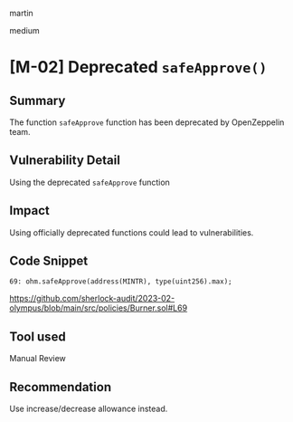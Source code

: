 martin

medium

# [M-02] Deprecated `safeApprove()`

## Summary

The function `safeApprove` function has been deprecated by OpenZeppelin team.

## Vulnerability Detail

Using the deprecated `safeApprove` function

## Impact

Using officially deprecated functions could lead to vulnerabilities.

## Code Snippet

```solidity
69: ohm.safeApprove(address(MINTR), type(uint256).max);
```

https://github.com/sherlock-audit/2023-02-olympus/blob/main/src/policies/Burner.sol#L69

## Tool used

Manual Review

## Recommendation

Use increase/decrease allowance instead.
